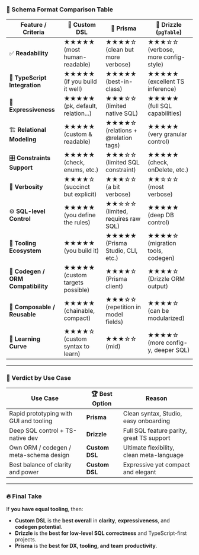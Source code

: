 
### 🧮 Schema Format Comparison Table

| Feature / Criteria                 | 🧠 Custom DSL                    | 🧊 Prisma                          | 🧬 Drizzle (`pgTable`)             |
| ---------------------------------- | -------------------------------- | ---------------------------------- | ---------------------------------- |
| ✅ **Readability**                  | ★★★★★ (most human-readable)      | ★★★★☆ (clean but more verbose)     | ★★★☆☆ (verbose, more config-style) |
| 🔧 **TypeScript Integration**      | ★★★★★ (if you build it well)     | ★★★★★ (best-in-class)              | ★★★★★ (excellent TS inference)     |
| 🧠 **Expressiveness**              | ★★★★★ (pk, default, relation...) | ★★★☆☆ (limited native SQL)         | ★★★★★ (full SQL capabilities)      |
| 🏗️ **Relational Modeling**        | ★★★★★ (custom & readable)        | ★★★★☆ (relations + @relation tags) | ★★★★★ (very granular control)      |
| 🎛️ **Constraints Support**        | ★★★★★ (check, enums, etc.)       | ★★★☆☆ (limited SQL constraint)     | ★★★★★ (check, onDelete, etc.)      |
| 💬 **Verbosity**                   | ★★★★☆ (succinct but explicit)    | ★★★☆☆ (a bit verbose)              | ★★☆☆☆ (most verbose)               |
| ⚙️ **SQL-level Control**           | ★★★★★ (you define the rules)     | ★★☆☆☆ (limited, requires raw SQL)  | ★★★★★ (deep DB control)            |
| 🧪 **Tooling Ecosystem**           | ★★★★★ (you build it)             | ★★★★★ (Prisma Studio, CLI, etc.)   | ★★★★☆ (migration tools, codegen)   |
| 🚀 **Codegen / ORM Compatibility** | ★★★★★ (custom targets possible)  | ★★★★☆ (Prisma client)              | ★★★★☆ (Drizzle ORM output)         |
| 🧩 **Composable / Reusable**       | ★★★★★ (chainable, compact)       | ★★★☆☆ (repetition in model fields) | ★★★★☆ (can be modularized)         |
| 🤯 **Learning Curve**              | ★★★★☆ (custom syntax to learn)   | ★★★☆☆ (mid)                        | ★★★★☆ (more config-y, deeper SQL)  |

---

### 🥇 Verdict by Use Case

| Use Case                               | 🏆 Best Option | Reason                                    |
| -------------------------------------- | -------------- | ----------------------------------------- |
| Rapid prototyping with GUI and tooling | **Prisma**     | Clean syntax, Studio, easy onboarding     |
| Deep SQL control + TS-native dev       | **Drizzle**    | Full SQL feature parity, great TS support |
| Own ORM / codegen / meta-schema design | **Custom DSL** | Ultimate flexibility, clean meta-language |
| Best balance of clarity and power      | **Custom DSL** | Expressive yet compact and elegant        |

---

### 🔥 Final Take

If **you have equal tooling**, then:

* **Custom DSL** is the **best overall** in **clarity**, **expressiveness**, and **codegen potential**.
* **Drizzle** is the **best for low-level SQL correctness** and TypeScript-first projects.
* **Prisma** is the **best for DX, tooling, and team productivity**.


